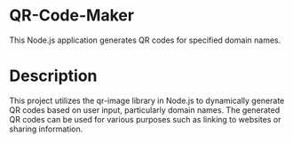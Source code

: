 # QR-Code-Maker
This Node.js application generates QR codes for specified domain names.

# Description
This project utilizes the qr-image library in Node.js to dynamically generate QR codes based on user input, particularly domain names. The generated QR codes can be used for various purposes such as linking to websites or sharing information.
